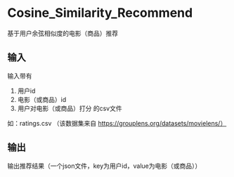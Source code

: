 # Cosine_Similarity_Recommend
基于用户余弦相似度的电影（商品）推荐

## 输入
输入带有
1. 用户id
2. 电影（或商品）id
3. 用户对电影（或商品）打分
的csv文件

如：ratings.csv  （该数据集来自 https://grouplens.org/datasets/movielens/）

## 输出
输出推荐结果（一个json文件，key为用户id，value为电影（或商品））
